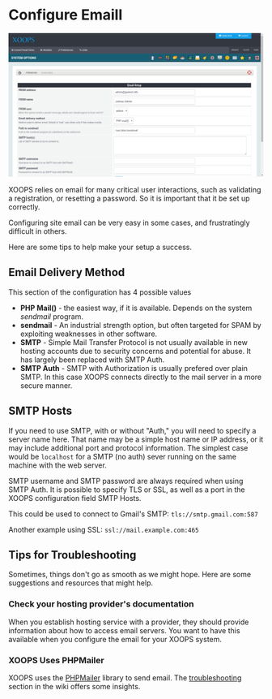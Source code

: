 # Configure Email​l

![XOOPS Email Configuration](../../../.gitbook/assets/xoops-04-email-setup.png)

XOOPS relies on email for many critical user interactions, such as validating a registration, or resetting a password. So it is important that it be set up correctly.

Configuring site email can be very easy in some cases, and frustratingly difficult in others.

Here are some tips to help make your setup a success.

## Email Delivery Method

This section of the configuration has 4 possible values

* **PHP Mail\(\)** - the easiest way, if it is available. Depends on the system _sendmail_ program.
* **sendmail** - An industrial strength option, but often targeted for SPAM by exploiting weaknesses in other software.
* **SMTP** - Simple Mail Transfer Protocol is not usually available in new hosting accounts due to security concerns and potential for abuse. It has largely been replaced with SMTP Auth.
* **SMTP Auth** - SMTP with Authorization is usually prefered over plain SMTP. In this case XOOPS connects directly to the mail server in a more secure manner.

## SMTP Hosts

If you need to use SMTP, with or without "Auth," you will need to specify a server name here. That name may be a simple host name or IP address, or it may include additional port and protocol information. The simplest case would be `localhost` for a SMTP \(no auth\) sever running on the same machine with the web server.

SMTP username and SMTP password are always required when using SMTP Auth. It is possible to specify TLS or SSL, as well as a port in the XOOPS configuration field SMTP Hosts.

This could be used to connect to Gmail's SMTP: `tls://smtp.gmail.com:587`

Another example using SSL: `ssl://mail.example.com:465`

## Tips for Troubleshooting

Sometimes, things don't go as smooth as we might hope. Here are some suggestions and resources that might help.

### Check your hosting provider's documentation

When you establish hosting service with a provider, they should provide information about how to access email servers. You want to have this available when you configure the email for your XOOPS system.

### XOOPS Uses PHPMailer

XOOPS uses the [PHPMailer](https://github.com/PHPMailer/PHPMailer) library to send email. The [troubleshooting](https://github.com/PHPMailer/PHPMailer/wiki/Troubleshooting) section in the wiki offers some insights.

